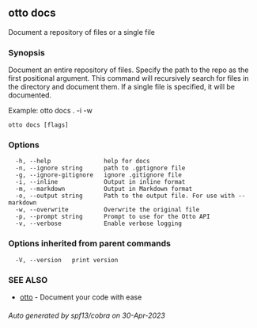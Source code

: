 ## otto docs

Document a repository of files or a single file

### Synopsis

Document an entire repository of files. Specify the path to the repo as the first positional argument. This command will recursively
search for files in the directory and document them. If a single file is specified, it will be documented.

Example:
otto docs . -i -w 
	

```
otto docs [flags]
```

### Options

```
  -h, --help               help for docs
  -n, --ignore string      path to .gptignore file
  -g, --ignore-gitignore   ignore .gitignore file
  -i, --inline             Output in inline format
  -m, --markdown           Output in Markdown format
  -o, --output string      Path to the output file. For use with --markdown
  -w, --overwrite          Overwrite the original file
  -p, --prompt string      Prompt to use for the Otto API
  -v, --verbose            Enable verbose logging
```

### Options inherited from parent commands

```
  -V, --version   print version
```

### SEE ALSO

* [otto](otto.md)	 - Document your code with ease

###### Auto generated by spf13/cobra on 30-Apr-2023
